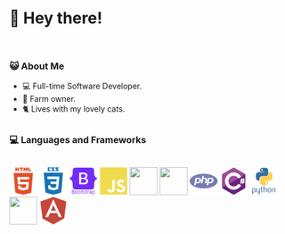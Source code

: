 <h1>👋 Hey there!</h1>

<img src="https://komarev.com/ghpvc/?username=kharizzakaye&style=flat-square&color=blue" alt=""/>

<!-- <div id="header" align="center">
  <img src="https://media.giphy.com/media/cmCEsJZHYBPels360q/giphy.gif" width="250"/>
</div> -->


### :smiley_cat: About Me
<!-- - :seedling: Areas of expertise: PHP, C#, JavaScript, ReactJS. -->
- :computer: Full-time Software Developer.
- :seedling: Farm owner. 
- :cat2: Lives with my lovely cats.
 
##
### :computer: Languages and Frameworks
<div style="display: inline_block"><br>
  <img width="50" height="50" src="https://raw.githubusercontent.com/devicons/devicon/00f02ef57fb7601fd1ddcc2fe6fe670fef3ae3e4/icons/html5/html5-plain-wordmark.svg"/>
  <img width="50" height="50" src="https://raw.githubusercontent.com/devicons/devicon/00f02ef57fb7601fd1ddcc2fe6fe670fef3ae3e4/icons/css3/css3-plain-wordmark.svg"/>
  <img width="50" height="50" src="https://raw.githubusercontent.com/devicons/devicon/00f02ef57fb7601fd1ddcc2fe6fe670fef3ae3e4/icons/bootstrap/bootstrap-plain-wordmark.svg"/>
  <img width="50" height="50" src="https://raw.githubusercontent.com/devicons/devicon/00f02ef57fb7601fd1ddcc2fe6fe670fef3ae3e4/icons/javascript/javascript-plain.svg"/>
  <img width="50" height="50" src="https://cdn.jsdelivr.net/gh/devicons/devicon/icons/typescript/typescript-original.svg" />
  <img width="50" height="50" src="https://cdn.jsdelivr.net/gh/devicons/devicon/icons/react/react-original-wordmark.svg" />
  <img width="50" height="50" src="https://github.com/devicons/devicon/blob/master/icons/php/php-plain.svg" />
  <img width="50" height="50" src="https://github.com/devicons/devicon/blob/master/icons/csharp/csharp-original.svg" />
  <img width="50" height="50" src="https://github.com/devicons/devicon/blob/master/icons/python/python-original-wordmark.svg" />
  <img width="50" height="50" src="https://cdn.jsdelivr.net/gh/devicons/devicon/icons/sass/sass-original.svg"/>
  <img width="50" height="50" src="https://github.com/devicons/devicon/blob/master/icons/angularjs/angularjs-plain.svg" />
</div>

##
<!--  ### :hammer_and_wrench: Other Tools

<div style="display: inline_block"><br>
  <img width="50" height="50" src="https://github.com/devicons/devicon/blob/master/icons/xd/xd-line.svg" />
  <img width="50" height="50" src="https://github.com/devicons/devicon/blob/master/icons/figma/figma-original.svg" />
  <img width="50" height="50" src="https://github.com/devicons/devicon/blob/master/icons/docker/docker-original.svg" />
  <img width="50" height="50" src="https://cdn.jsdelivr.net/gh/devicons/devicon/icons/git/git-plain-wordmark.svg" />
  <img width="50" height="50" src="https://github.com/devicons/devicon/blob/master/icons/npm/npm-original-wordmark.svg" />

  

  <img width="50" height="50" src="https://github.com/devicons/devicon/blob/master/icons/java/java-original-wordmark.svg" />
  <img width="50" height="50" src="https://github.com/devicons/devicon/blob/master/icons/jupyter/jupyter-original-wordmark.svg" />
  <img width="50" height="50" src="https://github.com/devicons/devicon/blob/master/icons/d3js/d3js-original.svg" />
  <img width="50" height="50" src="https://github.com/devicons/devicon/blob/master/icons/electron/electron-original.svg" />
  <img width="50" height="50" src="https://github.com/devicons/devicon/blob/master/icons/flutter/flutter-original.svg" />
  <img width="50" height="50" src="https://github.com/devicons/devicon/blob/master/icons/ionic/ionic-original.svg" />
  <img width="50" height="50" src="https://github.com/devicons/devicon/blob/master/icons/laravel/laravel-plain-wordmark.svg" />
  <img width="50" height="50" src="https://github.com/devicons/devicon/blob/master/icons/materialui/materialui-original.svg" />
  <img width="50" height="50" src="https://github.com/devicons/devicon/blob/master/icons/meteor/meteor-original.svg" />
  <img width="50" height="50" src="https://github.com/devicons/devicon/blob/master/icons/mongodb/mongodb-original-wordmark.svg" />
  <img width="50" height="50" src="https://github.com/devicons/devicon/blob/master/icons/redis/redis-original-wordmark.svg" />
  <img width="50" height="50" src="https://github.com/devicons/devicon/blob/master/icons/redux/redux-original.svg" />
  <img width="50" height="50" src="https://github.com/devicons/devicon/blob/master/icons/sqlite/sqlite-original-wordmark.svg" />
  -->
</div>


<!-- 
##
### :flags: My Portfolio

View my [Behance page](https://www.behance.net/kviloria). -->


<!-- ## 
### :telephone: Contact Me
<div>
  <a target="_blank" href="mailto:MYEMAIL@gmail.com"><img src="https://img.shields.io/badge/Gmail-D14836?style=for-the-badge&logo=gmail&logoColor=white"/></a>
  <a href="https://www.linkedin.com/in/kharizzaviloria/" target="_blank">  <img src="https://img.shields.io/badge/LinkedIn-0077B5?style=for-the-badge&logo=linkedin&logoColor=white" target="_blank"></a>
</div>
   -->
    
<!-- ##
### :fire: My Stats
<div>
  <img height="160"  src="https://github-readme-stats.vercel.app/api/top-langs/?username=kharizzakaye&layout=compact&theme=dark"/>
  <img height="160"  src="http://github-readme-streak-stats.herokuapp.com?user=kharizzakaye&theme=dark&layout=compact&date_format=M%20j%5B%2C%20Y%5D"/>
</div> -->
